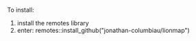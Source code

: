 To install:
1) install the remotes library
2) enter: remotes::install_github("jonathan-columbiau/lionmap")
